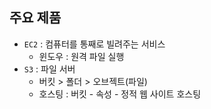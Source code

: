## 주요 제품
- `EC2` : 컴퓨터를 통째로 빌려주는 서비스
    - 윈도우 : 원격 파일 실행
- `S3` : 파일 서버
    - 버킷 > 폴더 > 오브젝트(파일)
    - 호스팅 : 버킷 - 속성 - 정적 웹 사이트 호스팅
